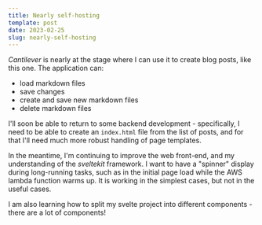 ```yaml
---
title: Nearly self-hosting
template: post
date: 2023-02-25
slug: nearly-self-hosting
---
```

_Cantilever_ is nearly at the stage where I can use it to create blog posts, like this one. The application can:

- load markdown files
- save changes
- create and save new markdown files
- delete markdown files

I'll soon be able to return to some backend development - specifically, I need to be able to create an `index.html` file from the list of posts, and for that I'll need much more robust handling of page templates.

In the meantime, I'm continuing to improve the web front-end, and my understanding of the _sveltekit_ framework. I want to have a "spinner" display during long-running tasks, such as in the initial page load while the AWS lambda function warms up. It is working in the simplest cases, but not in the useful cases.

I am also learning how to split my svelte project into different components - there are a lot of components!
